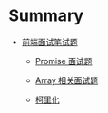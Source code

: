 # Summary

- [前端面试笔试题](README.md)

  - [Promise 面试题](/Promise/Promise.md)

  - [Array 相关面试题](/Array/Array.md)

  - [柯里化](/Curry/Curry.md)
